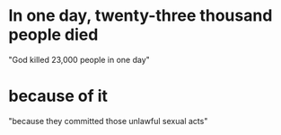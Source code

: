 # In one day, twenty-three thousand people died

"God killed 23,000 people in one day"

# because of it

"because they committed those unlawful sexual acts"

